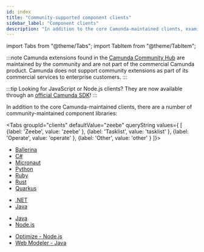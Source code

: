 ```yaml
---
id: index
title: "Community-supported component clients"
sidebar_label: "Component clients"
description: "In addition to the core Camunda-maintained clients, examine a number of community-maintained component libraries."
---
```


import Tabs from "@theme/Tabs";
import TabItem from "@theme/TabItem";

:::note
Camunda extensions found in the [Camunda Community Hub](https://github.com/camunda-community-hub) are maintained by the community and are not part of the commercial Camunda product. Camunda does not support community extensions as part of its commercial services to enterprise customers.
:::

<!-- Add or adjust tip for Spring SDK -->

:::tip
Looking for JavaScript or Node.js clients? They are now available through an [official Camunda SDK](/apis-tools/node-js-sdk.md)!
:::

In addition to the core Camunda-maintained clients, there are a number of community-maintained component libraries:

<Tabs groupId="clients" defaultValue="zeebe" queryString values={
[
{label: 'Zeebe', value: 'zeebe' },
{label: 'Tasklist', value: 'tasklist' },
{label: 'Operate', value: 'operate' },
{label: 'Other', value: 'other' }
]}>

<TabItem value='zeebe'>

- [Ballerina](https://github.com/camunda-community-hub/ballerina-zeebe)
- [C#](c-sharp.md)
- [Micronaut](micronaut.md)
- [Python](python.md)
- [Ruby](ruby.md)
- [Rust](rust.md)
- [Quarkus](quarkus.md)

</TabItem>

<TabItem value='tasklist'>

- [.NET](https://github.com/camunda-community-hub/dotnet-custom-tasklist)
- [Java](https://github.com/camunda-community-hub/camunda-tasklist-client-java)

</TabItem>

<TabItem value='operate'>

- [Java](https://github.com/camunda-community-hub/camunda-operate-client-java)
- [Node.js](https://github.com/camunda-community-hub/operate-client-node-js)

</TabItem>

<TabItem value='other'>

- [Optimize - Node.js](https://github.com/camunda-community-hub/optimize-client-node-js)
- [Web Modeler - Java](https://github.com/camunda-community-hub/web-modeler-java-client)

</TabItem>

</Tabs>
